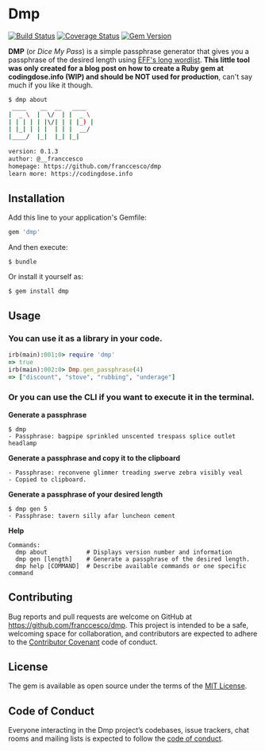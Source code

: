 # Dmp
[![Build Status](https://travis-ci.org/franccesco/dmp.svg?branch=master)](https://travis-ci.org/franccesco/dmp) [![Coverage Status](https://coveralls.io/repos/github/franccesco/dmp/badge.svg?branch=develop)](https://coveralls.io/github/franccesco/dmp?branch=develop) [![Gem Version](https://badge.fury.io/rb/dmp.svg)](https://badge.fury.io/rb/dmp)

**DMP** (or _Dice My Pass_) is a simple passphrase generator that gives you a passphrase of the desired length using [EFF's long wordlist](http://eff.org/dice). **This little tool was only created for a blog post on how to create a Ruby gem at codingdose.info (WIP) and should be NOT used for production**, can't say much if you like it though.

```bash
$ dmp about
 ____    __  __   ____  
|  _ \  |  \/  | |  _ \ 
| | | | | |\/| | | |_) |
| |_| | | |  | | |  __/ 
|____/  |_|  |_| |_|
               
version: 0.1.3
author: @__franccesco
homepage: https://github.com/franccesco/dmp
learn more: https://codingdose.info
```

## Installation

Add this line to your application's Gemfile:

```ruby
gem 'dmp'
```

And then execute:

    $ bundle

Or install it yourself as:

    $ gem install dmp

## Usage

### You can use it as a library in your code.
```ruby
irb(main):001:0> require 'dmp'
=> true
irb(main):002:0> Dmp.gen_passphrase(4)
=> ["discount", "stove", "rubbing", "underage"]
```

### Or you can use the CLI if you want to execute it in the terminal.

**Generate a passphrase**
```
$ dmp
- Passphrase: bagpipe sprinkled unscented trespass splice outlet headlamp
```

**Generate a passphrase and copy it to the clipboard**
```
- Passphrase: reconvene glimmer treading swerve zebra visibly veal
- Copied to clipboard.
```

**Generate a passphrase of your desired length**
```
$ dmp gen 5
- Passphrase: tavern silly afar luncheon cement
```

**Help**
```
Commands:
  dmp about           # Displays version number and information
  dmp gen [length]    # Generate a passphrase of the desired length.
  dmp help [COMMAND]  # Describe available commands or one specific command
```

## Contributing

Bug reports and pull requests are welcome on GitHub at https://github.com/franccesco/dmp. This project is intended to be a safe, welcoming space for collaboration, and contributors are expected to adhere to the [Contributor Covenant](http://contributor-covenant.org) code of conduct.

## License

The gem is available as open source under the terms of the [MIT License](https://opensource.org/licenses/MIT).

## Code of Conduct

Everyone interacting in the Dmp project’s codebases, issue trackers, chat rooms and mailing lists is expected to follow the [code of conduct](https://github.com/franccesco/dmp/blob/master/CODE_OF_CONDUCT.md).
